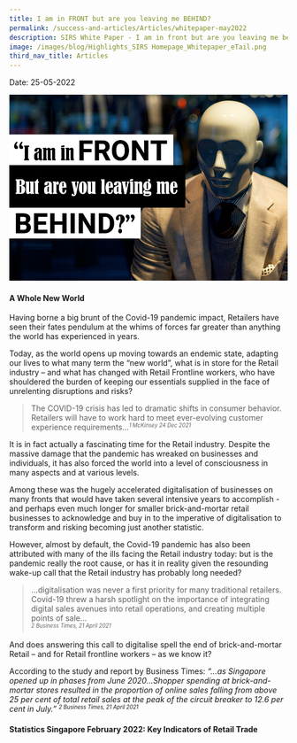 ```yaml
---
title: I am in FRONT but are you leaving me BEHIND?
permalink: /success-and-articles/Articles/whitepaper-may2022
description: SIRS White Paper - I am in front but are you leaving me behind?
image: /images/blog/Highlights_SIRS Homepage_Whitepaper_eTail.png
third_nav_title: Articles
---
```

Date: 25-05-2022

![Image of a mannequin with title I am in front but you are leaving me behind?](/images/blog/Highlights_SIRS%20Homepage_Whitepaper_eTail.png)

<h4>A Whole New World</h4>

Having borne a big brunt of the Covid-19 pandemic impact, Retailers have seen their fates pendulum at the whims of forces far greater than anything the world has experienced in years. 

Today, as the world opens up moving towards an endemic state, adapting our lives to what many term the “new world”, what is in store for the Retail industry – and what has changed with Retail Frontline workers, who have shouldered the burden of keeping our essentials supplied in the face of unrelenting disruptions and risks? 

> The COVID-19 crisis has led to dramatic shifts in consumer behavior. Retailers will have to work hard to meet ever-evolving customer experience requirements...<small><i><sup>1 McKinsey 24 Dec 2021</sup></i></small>
	
It is in fact actually a fascinating time for the Retail industry. Despite the massive damage that the pandemic has wreaked on businesses and individuals, it has also forced the world into a level of consciousness in many aspects and at various levels. 
	
Among these was the hugely accelerated digitalisation of businesses on many fronts that would have taken several intensive years to accomplish - and perhaps even much longer for smaller brick-and-mortar retail businesses to acknowledge and buy in to the imperative of digitalisation to transform and risking becoming just another statistic.

However, almost by default, the Covid-19 pandemic has also been attributed with many of the ills facing the Retail industry today: but is the pandemic really the root cause, or has it in reality given the resounding wake-up call that the Retail industry has probably long needed?

> …digitalisation was never a first priority for many traditional retailers. Covid-19 threw a harsh spotlight on the importance of integrating digital sales avenues into retail operations, and creating multiple points of sale...<br><small><i><sup>2 Business Times, 21 April 2021</sup></i></small><br>
	
And does answering this call to digitalise spell the end of brick-and-mortar Retail – and for Retail frontline workers – as we know it? 

According to the study and report by Business Times: *“…as Singapore opened up in phases from June 2020…Shopper spending at brick-and-mortar stores resulted in the proportion of online sales falling from above 25 per cent of total retail sales at the peak of the circuit breaker to 12.6 per cent in July.”* <small><i><sup>2 Business Times, 21 April 2021</sup></i></small>
	
<h4>Statistics Singapore February 2022: Key Indicators of Retail Trade</h4>